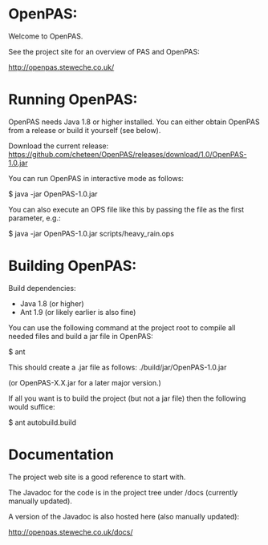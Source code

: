 OpenPAS:
========================================
Welcome to OpenPAS.

See the project site for an overview of PAS and OpenPAS:

http://openpas.steweche.co.uk/


Running OpenPAS:
========================================

OpenPAS needs Java 1.8 or higher installed. You can either obtain OpenPAS from a release or build it yourself (see below).

Download the current release: https://github.com/cheteen/OpenPAS/releases/download/1.0/OpenPAS-1.0.jar

You can run OpenPAS in interactive mode as follows:

$ java -jar OpenPAS-1.0.jar

You can also execute an OPS file like this by passing the file as the first parameter, e.g.:

$ java -jar OpenPAS-1.0.jar scripts/heavy_rain.ops


Building OpenPAS:
========================================

Build dependencies:
- Java 1.8 (or higher)
- Ant 1.9 (or likely earlier is also fine)

You can use the following command at the project root to compile all needed files and build a jar file in OpenPAS:

$ ant

This should create a .jar file as follows:
./build/jar/OpenPAS-1.0.jar

(or OpenPAS-X.X.jar for a later major version.)

If all you want is to build the project (but not a jar file) then the following would suffice:

$ ant autobuild.build

Documentation
========================================

The project web site is a good reference to start with.

The Javadoc for the code is in the project tree under /docs (currently manually updated).

A version of the Javadoc is also hosted here (also manually updated):

http://openpas.steweche.co.uk/docs/
